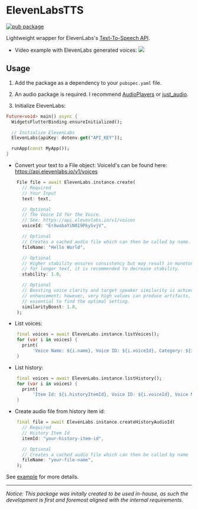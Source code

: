 # ElevenLabsTTS

[![pub package](https://img.shields.io/pub/v/elevenlabs.svg)](https://pub.dartlang.org/packages/elevenlabs)

Lightweight wrapper for ElevenLabs's [Text-To-Speech API](https://beta.elevenlabs.io).

- Video example with ElevenLabs generated voices:
<a href="https://www.youtube.com/watch?v=Wd5yRlYM798"><img src="https://i3.ytimg.com/vi/Wd5yRlYM798/maxresdefault.jpg"/></a>

## Usage

1. Add the package as a dependency to your `pubspec.yaml` file.
2. An audio package is required. I recommend [AudioPlayers](https://pub.dev/packages/audioplayers) or [just_audio](https://pub.dev/packages/just_audio).

3. Initialize ElevenLabs:

```dart
Future<void> main() async {
  WidgetsFlutterBinding.ensureInitialized();

  // Initialize ElevenLabs
  ElevenLabs(apiKey: dotenv.get("API_KEY"));

  runApp(const MyApp());
}
```


- Convert your text to a File object:
VoiceId's can be found here: https://api.elevenlabs.io/v1/voices

```dart
    File file = await ElevenLabs.instance.create(
      // Required
      // Your Input
      text: text,

      // Optional
      // The Voice Id for the Voice.
      // See: https://api.elevenlabs.io/v1/voices
      voiceId: "ErXwobaYiN019PkySvjV",

      // Optional
      // Creates a cached audio file which can then be called by name.
      fileName: "Hello World",

      // Optional
      // Higher stability ensures consistency but may result in monotony, therefore
      // for longer text, it is recommended to decrease stability.
      stability: 1.0,

      // Optional
      // Boosting voice clarity and target speaker similarity is achieved by high
      // enhancement; however, very high values can produce artifacts, so it's
      // essential to find the optimal setting.
      similarityBoost: 1.0,
    );
```

- List voices:
```dart
    final voices = await ElevenLabs.instance.listVoices();
    for (var i in voices) {
      print(
          'Voice Name: ${i.name}, Voice ID: ${i.voiceId}, Category: ${i.category}');
    }
```

- List history:
```dart
    final voices = await ElevenLabs.instance.listHistory();
    for (var i in voices) {
      print(
          'Item Id: ${i.historyItemId}, Voice ID: ${i.voiceId}, Voice Name: ${i.voiceName}, Text: ${i.text},');
    }
```

- Create audio file from history item id:
```dart
    final file = await ElevenLabs.instance.createHistoryAudioId(
      // Required
      // History Item Id
      itemId: "your-history-item-id",

      // Optional
      // Creates a cached audio file which can then be called by name
      fileName: "your-file-name",
    );
```
See [example](https://github.com/jonafeucht/ElevenLabsTTS/blob/main/example/lib/main.dart) for more details.


---

*Notice:*
*This package was initally created to be used in-house, as such the development is first and foremost aligned with the internal requirements.*